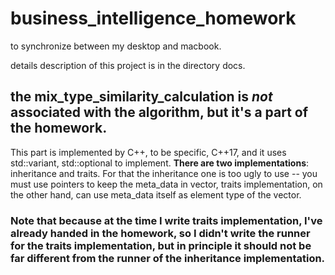 # business_intelligence_homework

to synchronize between my desktop and macbook.

details description of this project is in the directory docs.

## the mix_type_similarity_calculation is <em>not</em> associated with the algorithm, but it's a part of the homework.
This part is implemented by C++, to be specific, C++17, and it uses std::variant, std::optional to implement.
<strong>There are two implementations</strong>: inheritance and traits. For that the inheritance one is too ugly to use -- you must use pointers to keep the meta_data in vector, traits implementation, on the other hand, can use meta_data itself as element type of the vector.
### Note that because at the time I write traits implementation, I've already handed in the homework, so I didn't write the runner for the traits implementation, but in principle it should not be far different from the runner of the inheritance implementation.
